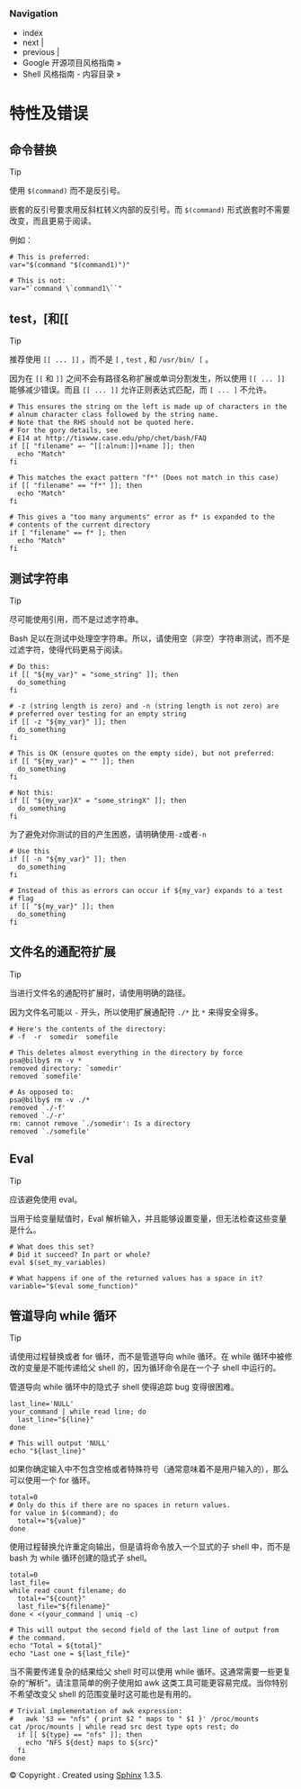 ### Navigation

*   index
*   next |
*   previous |
*   Google 开源项目风格指南 »
*   Shell 风格指南 - 内容目录 »

# 特性及错误

## 命令替换

Tip

使用 `$(command)` 而不是反引号。

嵌套的反引号要求用反斜杠转义内部的反引号。而 `$(command)` 形式嵌套时不需要改变，而且更易于阅读。

例如：

```
# This is preferred:
var="$(command "$(command1)")"

# This is not:
var="`command \`command1\``" 
```

## test，[和[[

Tip

推荐使用 `[[ ... ]]` ，而不是 `[` , `test` , 和 `/usr/bin/ [` 。

因为在 `[[` 和 `]]` 之间不会有路径名称扩展或单词分割发生，所以使用 `[[ ... ]]` 能够减少错误。而且 `[[ ... ]]` 允许正则表达式匹配，而 `[ ... ]` 不允许。

```
# This ensures the string on the left is made up of characters in the
# alnum character class followed by the string name.
# Note that the RHS should not be quoted here.
# For the gory details, see
# E14 at http://tiswww.case.edu/php/chet/bash/FAQ
if [[ "filename" =~ ^[[:alnum:]]+name ]]; then
  echo "Match"
fi

# This matches the exact pattern "f*" (Does not match in this case)
if [[ "filename" == "f*" ]]; then
  echo "Match"
fi

# This gives a "too many arguments" error as f* is expanded to the
# contents of the current directory
if [ "filename" == f* ]; then
  echo "Match"
fi 
```

## 测试字符串

Tip

尽可能使用引用，而不是过滤字符串。

Bash 足以在测试中处理空字符串。所以，请使用空（非空）字符串测试，而不是过滤字符，使得代码更易于阅读。

```
# Do this:
if [[ "${my_var}" = "some_string" ]]; then
  do_something
fi

# -z (string length is zero) and -n (string length is not zero) are
# preferred over testing for an empty string
if [[ -z "${my_var}" ]]; then
  do_something
fi

# This is OK (ensure quotes on the empty side), but not preferred:
if [[ "${my_var}" = "" ]]; then
  do_something
fi

# Not this:
if [[ "${my_var}X" = "some_stringX" ]]; then
  do_something
fi 
```

为了避免对你测试的目的产生困惑，请明确使用`-z`或者`-n`

```
# Use this
if [[ -n "${my_var}" ]]; then
  do_something
fi

# Instead of this as errors can occur if ${my_var} expands to a test
# flag
if [[ "${my_var}" ]]; then
  do_something
fi 
```

## 文件名的通配符扩展

Tip

当进行文件名的通配符扩展时，请使用明确的路径。

因为文件名可能以 `-` 开头，所以使用扩展通配符 `./*` 比 `*` 来得安全得多。

```
# Here's the contents of the directory:
# -f  -r  somedir  somefile

# This deletes almost everything in the directory by force
psa@bilby$ rm -v *
removed directory: `somedir'
removed `somefile'

# As opposed to:
psa@bilby$ rm -v ./*
removed `./-f'
removed `./-r'
rm: cannot remove `./somedir': Is a directory
removed `./somefile' 
```

## Eval

Tip

应该避免使用 eval。

当用于给变量赋值时，Eval 解析输入，并且能够设置变量，但无法检查这些变量是什么。

```
# What does this set?
# Did it succeed? In part or whole?
eval $(set_my_variables)

# What happens if one of the returned values has a space in it?
variable="$(eval some_function)" 
```

## 管道导向 while 循环

Tip

请使用过程替换或者 for 循环，而不是管道导向 while 循环。在 while 循环中被修改的变量是不能传递给父 shell 的，因为循环命令是在一个子 shell 中运行的。

管道导向 while 循环中的隐式子 shell 使得追踪 bug 变得很困难。

```
last_line='NULL'
your_command | while read line; do
  last_line="${line}"
done

# This will output 'NULL'
echo "${last_line}" 
```

如果你确定输入中不包含空格或者特殊符号（通常意味着不是用户输入的），那么可以使用一个 for 循环。

```
total=0
# Only do this if there are no spaces in return values.
for value in $(command); do
  total+="${value}"
done 
```

使用过程替换允许重定向输出，但是请将命令放入一个显式的子 shell 中，而不是 bash 为 while 循环创建的隐式子 shell。

```
total=0
last_file=
while read count filename; do
  total+="${count}"
  last_file="${filename}"
done < <(your_command | uniq -c)

# This will output the second field of the last line of output from
# the command.
echo "Total = ${total}"
echo "Last one = ${last_file}" 
```

当不需要传递复杂的结果给父 shell 时可以使用 while 循环。这通常需要一些更复杂的“解析”。请注意简单的例子使用如 awk 这类工具可能更容易完成。当你特别不希望改变父 shell 的范围变量时这可能也是有用的。

```
# Trivial implementation of awk expression:
#   awk '$3 == "nfs" { print $2 " maps to " $1 }' /proc/mounts
cat /proc/mounts | while read src dest type opts rest; do
  if [[ ${type} == "nfs" ]]; then
    echo "NFS ${dest} maps to ${src}"
  fi
done 
```

© Copyright . Created using [Sphinx](http://sphinx-doc.org/) 1.3.5.